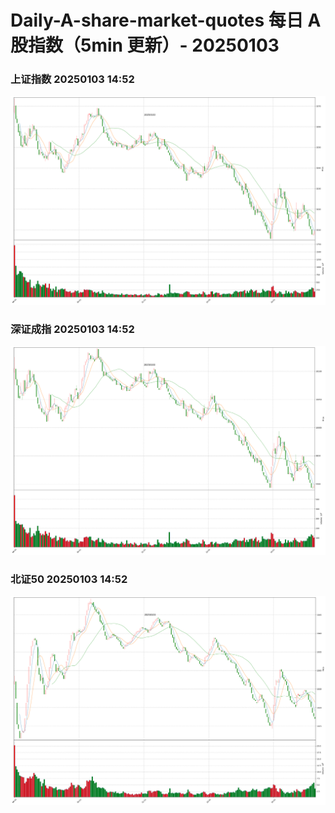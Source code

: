 
# Daily-A-share-market-quotes 每日 A 股指数（5min 更新）- 20250103

### 上证指数 20250103 14:52
![](./fig/2025/1/20250103-sh000001.png)

### 深证成指 20250103 14:52
![](./fig/2025/1/20250103-sz399001.png)

### 北证50 20250103 14:52
![](./fig/2025/1/20250103-bj899050.png)
